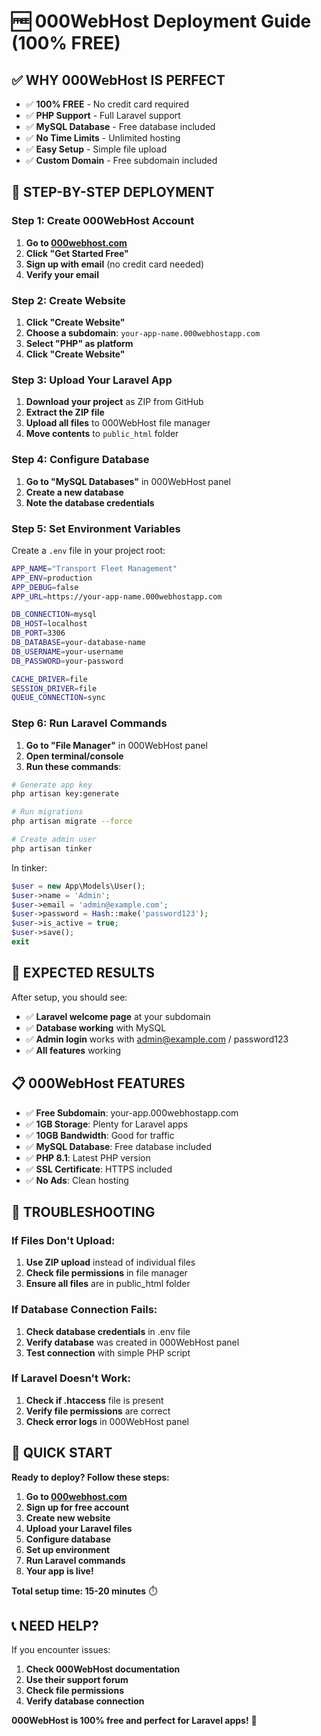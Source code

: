 # 🆓 000WebHost Deployment Guide (100% FREE)

## **✅ WHY 000WebHost IS PERFECT**

- ✅ **100% FREE** - No credit card required
- ✅ **PHP Support** - Full Laravel support
- ✅ **MySQL Database** - Free database included
- ✅ **No Time Limits** - Unlimited hosting
- ✅ **Easy Setup** - Simple file upload
- ✅ **Custom Domain** - Free subdomain included

## **🚀 STEP-BY-STEP DEPLOYMENT**

### **Step 1: Create 000WebHost Account**
1. **Go to [000webhost.com](https://000webhost.com)**
2. **Click "Get Started Free"**
3. **Sign up with email** (no credit card needed)
4. **Verify your email**

### **Step 2: Create Website**
1. **Click "Create Website"**
2. **Choose a subdomain**: `your-app-name.000webhostapp.com`
3. **Select "PHP" as platform**
4. **Click "Create Website"**

### **Step 3: Upload Your Laravel App**
1. **Download your project** as ZIP from GitHub
2. **Extract the ZIP file**
3. **Upload all files** to 000WebHost file manager
4. **Move contents** to `public_html` folder

### **Step 4: Configure Database**
1. **Go to "MySQL Databases"** in 000WebHost panel
2. **Create a new database**
3. **Note the database credentials**

### **Step 5: Set Environment Variables**
Create a `.env` file in your project root:

```bash
APP_NAME="Transport Fleet Management"
APP_ENV=production
APP_DEBUG=false
APP_URL=https://your-app-name.000webhostapp.com

DB_CONNECTION=mysql
DB_HOST=localhost
DB_PORT=3306
DB_DATABASE=your-database-name
DB_USERNAME=your-username
DB_PASSWORD=your-password

CACHE_DRIVER=file
SESSION_DRIVER=file
QUEUE_CONNECTION=sync
```

### **Step 6: Run Laravel Commands**
1. **Go to "File Manager"** in 000WebHost panel
2. **Open terminal/console**
3. **Run these commands**:

```bash
# Generate app key
php artisan key:generate

# Run migrations
php artisan migrate --force

# Create admin user
php artisan tinker
```

In tinker:
```php
$user = new App\Models\User();
$user->name = 'Admin';
$user->email = 'admin@example.com';
$user->password = Hash::make('password123');
$user->is_active = true;
$user->save();
exit
```

## **🎯 EXPECTED RESULTS**

After setup, you should see:
- ✅ **Laravel welcome page** at your subdomain
- ✅ **Database working** with MySQL
- ✅ **Admin login** works with admin@example.com / password123
- ✅ **All features** working

## **📋 000WebHost FEATURES**

- ✅ **Free Subdomain**: your-app.000webhostapp.com
- ✅ **1GB Storage**: Plenty for Laravel apps
- ✅ **10GB Bandwidth**: Good for traffic
- ✅ **MySQL Database**: Free database included
- ✅ **PHP 8.1**: Latest PHP version
- ✅ **SSL Certificate**: HTTPS included
- ✅ **No Ads**: Clean hosting

## **🔧 TROUBLESHOOTING**

### **If Files Don't Upload:**
1. **Use ZIP upload** instead of individual files
2. **Check file permissions** in file manager
3. **Ensure all files** are in public_html folder

### **If Database Connection Fails:**
1. **Check database credentials** in .env file
2. **Verify database** was created in 000WebHost panel
3. **Test connection** with simple PHP script

### **If Laravel Doesn't Work:**
1. **Check if .htaccess** file is present
2. **Verify file permissions** are correct
3. **Check error logs** in 000WebHost panel

## **🚀 QUICK START**

**Ready to deploy? Follow these steps:**

1. **Go to [000webhost.com](https://000webhost.com)**
2. **Sign up for free account**
3. **Create new website**
4. **Upload your Laravel files**
5. **Configure database**
6. **Set up environment**
7. **Run Laravel commands**
8. **Your app is live!**

**Total setup time: 15-20 minutes** ⏱️

## **📞 NEED HELP?**

If you encounter issues:
1. **Check 000WebHost documentation**
2. **Use their support forum**
3. **Check file permissions**
4. **Verify database connection**

**000WebHost is 100% free and perfect for Laravel apps!** 🚀
